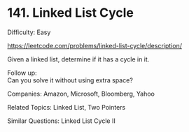 # 141. Linked List Cycle

Difficulty: Easy

https://leetcode.com/problems/linked-list-cycle/description/

Given a linked list, determine if it has a cycle in it.

Follow up:  
Can you solve it without using extra space?

Companies: Amazon, Microsoft, Bloomberg, Yahoo

Related Topics: Linked List, Two Pointers

Similar Questions: Linked List Cycle II
